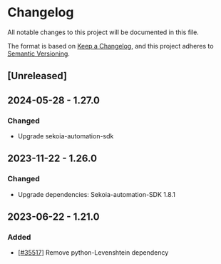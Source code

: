 # Changelog

All notable changes to this project will be documented in this file.

The format is based on [Keep a Changelog](https://keepachangelog.com/en/1.0.0/),
and this project adheres to [Semantic Versioning](https://semver.org/spec/v2.0.0.html).

## [Unreleased]

## 2024-05-28 - 1.27.0

### Changed

- Upgrade sekoia-automation-sdk

## 2023-11-22 - 1.26.0

### Changed

- Upgrade dependencies: Sekoia-automation-SDK 1.8.1

## 2023-06-22 - 1.21.0

### Added

- [[#35517](https://github.com/SekoiaLab/platform/issues/35517)] Remove python-Levenshtein dependency
